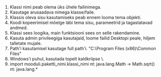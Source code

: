 1. Klassi nimi peab olema üks ühele failinimega.
1. Kasutage arusaadava nimega klasse/faile.
1. Klassis oleva sisu kasutamiseks peab ennem looma tema objekti.
1. Koodi kopeerimisel mõelge läbi tema sisu, parameetrid ja tagastatavad andmed.
1. Klassi sees loogika, main funktsiooni sees on selle rakendamine.
1. Kasuta admin privileegiga kasutajaid, loome failid
Desktopi peale, hiljem talletate mujale.
1. Path'i kasutamisel kasutage full path'i.
"C:\\Program Files (x86)\\Common Files"
1. Windows'i puhul, kasutada topelt kaldkriipse \\.
1. import mooduli.paketti_nimi.klassi_nimi
    nt: java.lang.Math -> Math.sqrt()
    nt: java.lang.*

